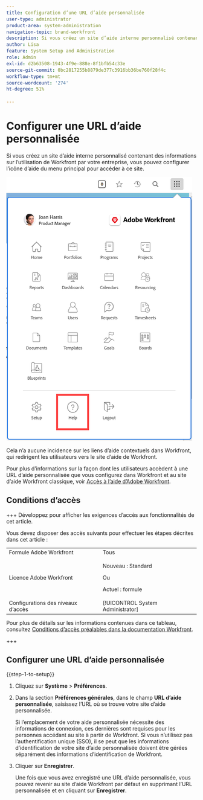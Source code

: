 ```yaml
---
title: Configuration d’une URL d’aide personnalisée
user-type: administrator
product-area: system-administration
navigation-topic: brand-workfront
description: Si vous créez un site d’aide interne personnalisé contenant des informations sur l’utilisation de Workfront par votre entreprise, vous pouvez configurer l’icône d’aide du menu principal pour accéder à ce site.
author: Lisa
feature: System Setup and Administration
role: Admin
exl-id: d2b63508-1943-4f9e-888e-8f1bfb54c33e
source-git-commit: 0bc2817255b8879de377c3916bb36be760f28f4c
workflow-type: tm+mt
source-wordcount: '274'
ht-degree: 51%

---
```


# Configurer une URL d’aide personnalisée

Si vous créez un site d’aide interne personnalisé contenant des informations sur l’utilisation de Workfront par votre entreprise, vous pouvez configurer l’icône d’aide du menu principal pour accéder à ce site.

![](assets/custom-help-button.png)

Cela n’a aucune incidence sur les liens d’aide contextuels dans Workfront, qui redirigent les utilisateurs vers le site d’aide de Workfront.

Pour plus d’informations sur la façon dont les utilisateurs accèdent à une URL d’aide personnalisée que vous configurez dans Workfront et au site d’aide Workfront classique, voir [Accès à l’aide d’Adobe Workfront](/help/quicksilver/workfront-basics/navigate-workfront/workfront-navigation/access-workfront-help.md).

## Conditions d’accès

+++ Développez pour afficher les exigences d’accès aux fonctionnalités de cet article.

Vous devez disposer des accès suivants pour effectuer les étapes décrites dans cet article :

<table style="table-layout:auto"> 
 <col> 
 <col> 
 <tbody> 
  <tr> 
   <td role="rowheader">Formule Adobe Workfront</td> 
   <td>Tous</td> 
  </tr> 
  <tr> 
  <tr> 
   <td role="rowheader">Licence Adobe Workfront</td> 
   <td><p>Nouveau : Standard</p>
       <p>Ou</p>
       <p>Actuel : formule</p></td>
  </tr> 
  </tr> 
  <tr> 
   <td role="rowheader">Configurations des niveaux d’accès</td> 
   <td>[!UICONTROL System Administrator]</td>
  </tr> 
 </tbody> 
</table>

Pour plus de détails sur les informations contenues dans ce tableau, consultez [Conditions d’accès préalables dans la documentation Workfront](/help/quicksilver/administration-and-setup/add-users/access-levels-and-object-permissions/access-level-requirements-in-documentation.md).

+++

## Configurer une URL d’aide personnalisée

{{step-1-to-setup}}

1. Cliquez sur **Système** > **Préférences**.
1. Dans la section **Préférences générales**, dans le champ **URL d’aide personnalisée**, saisissez l’URL où se trouve votre site d’aide personnalisée.

   Si l’emplacement de votre aide personnalisée nécessite des informations de connexion, ces dernières sont requises pour les personnes accédant au site à partir de Workfront. Si vous n’utilisez pas l’authentification unique (SSO), il se peut que les informations d’identification de votre site d’aide personnalisée doivent être gérées séparément des informations d’identification de Workfront.

1. Cliquer sur **Enregistrer**.

   Une fois que vous avez enregistré une URL d’aide personnalisée, vous pouvez revenir au site d’aide Workfront par défaut en supprimant l’URL personnalisée et en cliquant sur **Enregistrer**.
